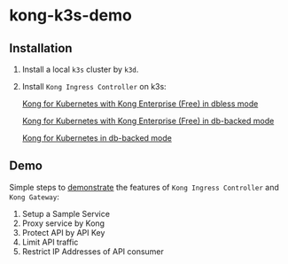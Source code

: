 # kong-k3s-demo

## Installation

1. Install a local `k3s` cluster by `k3d`.
2. Install `Kong Ingress Controller` on k3s:

    [Kong for Kubernetes with Kong Enterprise (Free) in dbless mode](install/install-ent-free-dbless.md)

    [Kong for Kubernetes with Kong Enterprise (Free) in db-backed mode](install/install-ent-free-postgres.md)

    [Kong for Kubernetes in db-backed mode](install/install-oss-dbless.md)

## Demo

Simple steps to [demonstrate](demo/demo.md) the features of `Kong Ingress Controller` and `Kong Gateway`:

1. Setup a Sample Service
2. Proxy service by Kong
3. Protect API by API Key
4. Limit API traffic
5. Restrict IP Addresses of API consumer